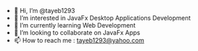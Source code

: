 - 👋 Hi, I’m @tayeb1293
- 👀 I’m interested in JavaFx Desktop Applications Development
- 🌱 I’m currently learning Web Development
- 💞️ I’m looking to collaborate on JavaFx Apps
- 📫 How to reach me : tayeb1293@yahoo.com

<!---
tayeb1293/tayeb1293 is a ✨ special ✨ repository because its `README.md` (this file) appears on your GitHub profile.
You can click the Preview link to take a look at your changes.
--->
